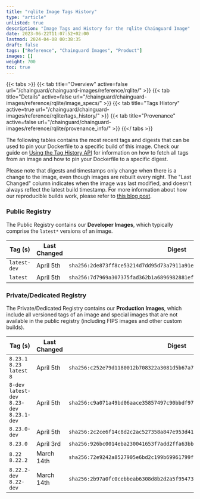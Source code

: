 ```yaml
---
title: "rqlite Image Tags History"
type: "article"
unlisted: true
description: "Image Tags and History for the rqlite Chainguard Image"
date: 2023-06-22T11:07:52+02:00
lastmod: 2024-04-08 00:38:35
draft: false
tags: ["Reference", "Chainguard Images", "Product"]
images: []
weight: 700
toc: true
---
```


{{< tabs >}}
{{< tab title="Overview" active=false url="/chainguard/chainguard-images/reference/rqlite/" >}}
{{< tab title="Details" active=false url="/chainguard/chainguard-images/reference/rqlite/image_specs/" >}}
{{< tab title="Tags History" active=true url="/chainguard/chainguard-images/reference/rqlite/tags_history/" >}}
{{< tab title="Provenance" active=false url="/chainguard/chainguard-images/reference/rqlite/provenance_info/" >}}
{{</ tabs >}}

The following tables contains the most recent tags and digests that can be used to pin your Dockerfile to a specific build of this image. Check our guide on [Using the Tag History API](/chainguard/chainguard-images/using-the-tag-history-api/) for information on how to fetch all tags from an image and how to pin your Dockerfile to a specific digest.

Please note that digests and timestamps only change when there is a change to the image, even though images are rebuilt every night. The "Last Changed" column indicates when the image was last modified, and doesn't always reflect the latest build timestamp. For more information about how our reproducible builds work, please refer to [this blog post](https://www.chainguard.dev/unchained/reproducing-chainguards-reproducible-image-builds).

### Public Registry
The Public Registry contains our **Developer Images**, which typically comprise the `latest*` versions of an image.

| Tag (s)       | Last Changed | Digest                                                                    |
|---------------|--------------|---------------------------------------------------------------------------|
|  `latest-dev` | April 5th    | `sha256:2de873ff8ce53214d7dd95d73a7911a91ed363be88c2707127c7aa474f2f3cc7` |
|  `latest`     | April 5th    | `sha256:7d7969a307375fad362b1a6896982881ef2ed79a0376977fb4aa01ac66bae577` |


### Private/Dedicated Registry
The Private/Dedicated Registry contains our **Production Images**, which include all versioned tags of an image and special images that are not available in the public registry (including FIPS images and other custom builds).

| Tag (s)                                       | Last Changed | Digest                                                                    |
|-----------------------------------------------|--------------|---------------------------------------------------------------------------|
|  `8.23.1` `8.23` `latest` `8`                 | April 5th    | `sha256:c252e79d1180012b708322a3081d5b67a75c715107712ea4cf311bc127fd4f19` |
|  `8-dev` `latest-dev` `8.23-dev` `8.23.1-dev` | April 5th    | `sha256:c9a071a49bd06aace35857497c90bbdf97167a5568bb30b67e9eb84567062b39` |
|  `8.23.0-dev`                                 | April 5th    | `sha256:2c2ce6f14c8d2c2ac527358a847e953d411281bb6c4e9650e2546997946432e8` |
|  `8.23.0`                                     | April 3rd    | `sha256:926bc0014eba230041653f7add2ffa63bb00d7660601cd5b8eab5c1ec04e3f48` |
|  `8.22` `8.22.2`                              | March 14th   | `sha256:72e9242a8527905e6bd2c199b69961799f643d52279e7edda0ea217b5cfc5b01` |
|  `8.22.2-dev` `8.22-dev`                      | March 14th   | `sha256:2b97a0fc0cebbeab6308d8b2d2a5f9547390f820cff408d8aaa507eba0079198` |

